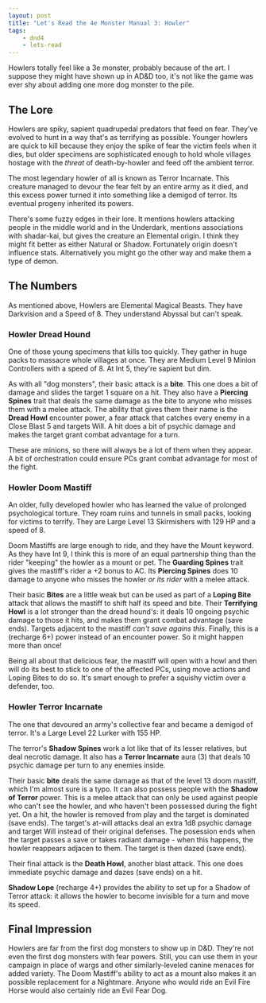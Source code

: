 ```yaml
---
layout: post
title: "Let's Read the 4e Monster Manual 3: Howler"
tags:
    - dnd4
    - lets-read
---
```


Howlers totally feel like a 3e monster, probably because of the art. I suppose
they might have shown up in AD&D too, it's not like the game was ever shy about
adding one more dog monster to the pile.

## The Lore

Howlers are spiky, sapient quadrupedal predators that feed on fear. They've
evolved to hunt in a way that's as terrifying as possible. Younger howlers are
quick to kill because they enjoy the spike of fear the victim feels when it
dies, but older specimens are sophisticated enough to hold whole villages
hostage with the _threat_ of death-by-howler and feed off the ambient terror.

The most legendary howler of all is known as Terror Incarnate. This creature
managed to devour the fear felt by an entire army as it died, and this excess
power turned it into something like a demigod of terror. Its eventual progeny
inherited its powers.

There's some fuzzy edges in their lore. It mentions howlers attacking people in
the middle world and in the Underdark, mentions associations with shadar-kai,
but gives the creature an Elemental origin. I think they might fit better as
either Natural or Shadow. Fortunately origin doesn't influence
stats. Alternatively you might go the other way and make them a type of demon.

## The Numbers

As mentioned above, Howlers are Elemental Magical Beasts. They have Darkvision
and a Speed of 8. They understand Abyssal but can't speak.

### Howler Dread Hound

One of those young specimens that kills too quickly. They gather in huge packs
to massacre whole villages at once. They are Medium Level 9 Minion Controllers
with a speed of 8. At Int 5, they're sapient but dim.

As with all "dog monsters", their basic attack is a **bite**. This one does a
bit of damage and slides the target 1 square on a hit. They also have a
**Piercing Spines** trait that deals the same damage as the bite to anyone who
misses them with a melee attack. The ability that gives them their name is the
**Dread Howl** encounter power, a fear attack that catches every enemy in a
Close Blast 5 and targets Will. A hit does a bit of psychic damage and makes the
target grant combat advantage for a turn.

These are minions, so there will always be a lot of them when they appear. A bit
of orchestration could ensure PCs grant combat advantage for most of the fight.

### Howler Doom Mastiff

An older, fully developed howler who has learned the value of prolonged
psychological torture. They roam ruins and tunnels in small packs, looking for
victims to terrify. They are Large Level 13 Skirmishers with 129 HP and a speed
of 8.

Doom Mastiffs are large enough to ride, and they have the Mount keyword. As they
have Int 9, I think this is more of an equal partnership thing than the rider
"keeping" the howler as a mount or pet. The **Guarding Spines** trait gives the
mastiff's rider a +2 bonus to AC. Its **Piercing Spines** does 10 damage to
anyone who misses the howler _or its rider_ with a melee attack.

Their basic **Bites** are a little weak but can be used as part of a **Loping
Bite** attack that allows the mastiff to shift half its speed and bite. Their
**Terrifying Howl** is a lot stronger than the dread hound's: it deals 10
ongoing psychic damage to those it hits, and makes them grant combat advantage
(save ends). Targets adjacent to the mastiff _can't save agains this_. Finally,
this is a (recharge 6+) power instead of an encounter power. So it might happen
more than once!

Being all about that delicious fear, the mastiff will open with a howl and then
will do its best to stick to one of the affected PCs, using move actions and
Loping Bites to do so. It's smart enough to prefer a squishy victim over a
defender, too.

### Howler Terror Incarnate

The one that devoured an army's collective fear and became a demigod of
terror. It's a Large Level 22 Lurker with 155 HP.

The terror's **Shadow Spines** work a lot like that of its lesser relatives, but
deal necrotic damage. It also has a **Terror Incarnate** aura (3) that deals 10
psychic damage per turn to any enemies inside.

Their basic **bite** deals the same damage as that of the level 13 doom mastiff,
which I'm almost sure is a typo. It can also possess people with the **Shadow of
Terror** power. This is a melee attack that can only be used against people who
can't see the howler, and who haven't been possessed during the fight yet. On a
hit, the howler is removed from play and the target is dominated (save
ends). The target's at-will attacks deal an extra 1d8 psychic damage and target
Will instead of their original defenses. The posession ends when the target
passes a save or takes radiant damage - when this happens, the howler reappears
adjacen to them. The target is then dazed (save ends).

Their final attack is the **Death Howl**, another blast attack. This one does
immediate psychic damage and dazes (save ends) on a hit.

**Shadow Lope** (recharge 4+) provides the ability to set up for a Shadow of
Terror attack: it allows the howler to become invisible for a turn and move its
speed.

## Final Impression

Howlers are far from the first dog monsters to show up in D&D. They're not even
the first dog monsters with fear powers. Still, you can use them in your
campaign in place of wargs and other similarly-leveled canine menaces for added
variety. The Doom Mastiff's ability to act as a mount also makes it an possible
replacement for a Nightmare. Anyone who would ride an Evil Fire Horse would also
certainly ride an Evil Fear Dog.

